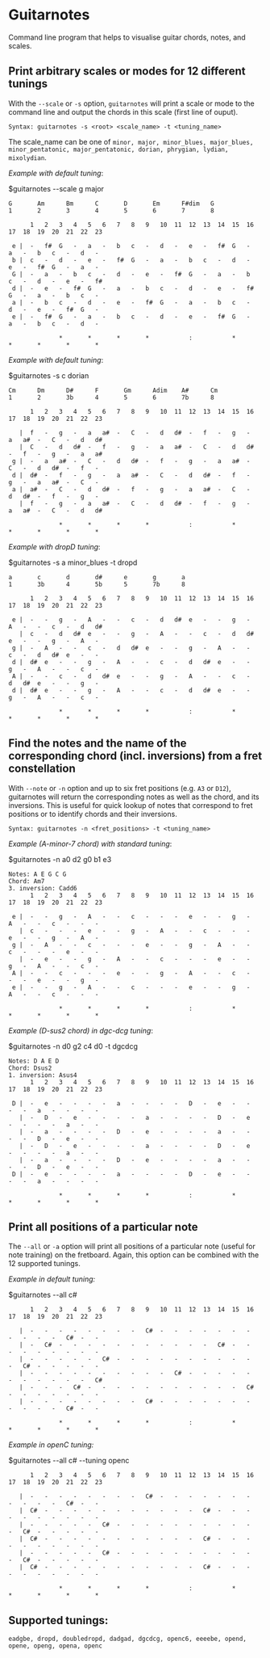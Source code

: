 # Guitarnotes
Command line program that helps to visualise guitar chords, notes, and scales.

## Print arbitrary scales or modes for 12 different tunings
With the `--scale` or `-s` option, `guitarnotes` will print a scale or mode to the command line and output the chords in this scale (first line of ouput).

`Syntax: guitarnotes -s <root> <scale_name> -t <tuning_name>`

The scale_name can be one of `minor, major, minor_blues, major_blues, minor_pentatonic, major_pentatonic, dorian, phrygian, lydian, mixolydian`.

*Example with default tuning*:

$guitarnotes --scale g major
```
G       Am      Bm      C       D       Em      F#dim   G
1       2       3       4       5       6       7       8

      1   2   3   4   5   6   7   8   9   10  11  12  13  14  15  16  17  18  19  20  21  22  23

 e |  -   f#  G   -   a   -   b   c   -   d   -   e   -   f#  G   -   a   -   b   c   -   d   -
 b |  c   -   d   -   e   -   f#  G   -   a   -   b   c   -   d   -   e   -   f#  G   -   a   -
 G |  -   a   -   b   c   -   d   -   e   -   f#  G   -   a   -   b   c   -   d   -   e   -   f#
 d |  -   e   -   f#  G   -   a   -   b   c   -   d   -   e   -   f#  G   -   a   -   b   c   -
 a |  -   b   c   -   d   -   e   -   f#  G   -   a   -   b   c   -   d   -   e   -   f#  G   -
 e |  -   f#  G   -   a   -   b   c   -   d   -   e   -   f#  G   -   a   -   b   c   -   d   -

              *       *       *       *           :           *       *       *       *       *
```

*Example with default tuning*:

$guitarnotes -s c dorian

```
Cm      Dm      D#      F       Gm      Adim    A#      Cm
1       2       3b      4       5       6       7b      8

      1   2   3   4   5   6   7   8   9   10  11  12  13  14  15  16  17  18  19  20  21  22  23

   |  f   -   g   -   a   a#  -   C   -   d   d#  -   f   -   g   -   a   a#  -   C   -   d   d#
   |  C   -   d   d#  -   f   -   g   -   a   a#  -   C   -   d   d#  -   f   -   g   -   a   a#
 g |  -   a   a#  -   C   -   d   d#  -   f   -   g   -   a   a#  -   C   -   d   d#  -   f   -
 d |  d#  -   f   -   g   -   a   a#  -   C   -   d   d#  -   f   -   g   -   a   a#  -   C   -
 a |  a#  -   C   -   d   d#  -   f   -   g   -   a   a#  -   C   -   d   d#  -   f   -   g   -
   |  f   -   g   -   a   a#  -   C   -   d   d#  -   f   -   g   -   a   a#  -   C   -   d   d#

              *       *       *       *           :           *       *       *       *       *
```

*Example with dropD tuning*:

$guitarnotes -s a minor_blues -t dropd
```
a       c       d       d#      e       g       a
1       3b      4       5b      5       7b      8

      1   2   3   4   5   6   7   8   9   10  11  12  13  14  15  16  17  18  19  20  21  22  23

 e |  -   -   g   -   A   -   -   c   -   d   d#  e   -   -   g   -   A   -   -   c   -   d   d#
   |  c   -   d   d#  e   -   -   g   -   A   -   -   c   -   d   d#  e   -   -   g   -   A   -
 g |  -   A   -   -   c   -   d   d#  e   -   -   g   -   A   -   -   c   -   d   d#  e   -   -
 d |  d#  e   -   -   g   -   A   -   -   c   -   d   d#  e   -   -   g   -   A   -   -   c   -
 A |  -   -   c   -   d   d#  e   -   -   g   -   A   -   -   c   -   d   d#  e   -   -   g   -
 d |  d#  e   -   -   g   -   A   -   -   c   -   d   d#  e   -   -   g   -   A   -   -   c   -

              *       *       *       *           :           *       *       *       *       *
```

## Find the notes and the name of the corresponding chord (incl. inversions) from a fret constellation
With `--note` or `-n` option and up to six fret positions (e.g. `A3` or `D12`), guitarnotes will return the corresponding notes as well as the chord, and its inversions.
This is useful for quick lookup of notes that correspond to fret positions or to identify chords and their inversions.

`Syntax: guitarnotes -n <fret_positions> -t <tuning_name>`

*Example (A-minor-7 chord) with standard tuning*:

$guitarnotes -n a0 d2 g0 b1 e3
```
Notes: A E G C G
Chord: Am7
3. inversion: Cadd6
      1   2   3   4   5   6   7   8   9   10  11  12  13  14  15  16  17  18  19  20  21  22  23

 e |  -   -   g   -   A   -   -   c   -   -   -   e   -   -   g   -   A   -   -   c   -   -   -
   |  c   -   -   -   e   -   -   g   -   A   -   -   c   -   -   -   e   -   -   g   -   A   -
 g |  -   A   -   -   c   -   -   -   e   -   -   g   -   A   -   -   c   -   -   -   e   -   -
   |  -   e   -   -   g   -   A   -   -   c   -   -   -   e   -   -   g   -   A   -   -   c   -
 A |  -   -   c   -   -   -   e   -   -   g   -   A   -   -   c   -   -   -   e   -   -   g   -
 e |  -   -   g   -   A   -   -   c   -   -   -   e   -   -   g   -   A   -   -   c   -   -   -

              *       *       *       *           :           *       *       *       *       *
```

*Example (D-sus2 chord) in dgc-dcg tuning*:

$guitarnotes -n d0 g2 c4 d0  -t dgcdcg
```
Notes: D A E D
Chord: Dsus2
1. inversion: Asus4
      1   2   3   4   5   6   7   8   9   10  11  12  13  14  15  16  17  18  19  20  21  22  23

 D |  -   e   -   -   -   -   a   -   -   -   -   D   -   e   -   -   -   -   a   -   -   -   -
   |  -   D   -   e   -   -   -   -   a   -   -   -   -   D   -   e   -   -   -   -   a   -   -
   |  -   a   -   -   -   -   D   -   e   -   -   -   -   a   -   -   -   -   D   -   e   -   -
   |  -   D   -   e   -   -   -   -   a   -   -   -   -   D   -   e   -   -   -   -   a   -   -
   |  -   a   -   -   -   -   D   -   e   -   -   -   -   a   -   -   -   -   D   -   e   -   -
 D |  -   e   -   -   -   -   a   -   -   -   -   D   -   e   -   -   -   -   a   -   -   -   -

              *       *       *       *           :           *       *       *       *       *
```

## Print all positions of a particular note
The `--all` or `-a` option will print all positions of a particular note (useful for note training) on the fretboard.
Again, this option can be combined with the 12 supported tunings.

*Example in default tuning:* 

$guitarnotes --all c#
```
      1   2   3   4   5   6   7   8   9   10  11  12  13  14  15  16  17  18  19  20  21  22  23

   |  -   -   -   -   -   -   -   -   C#  -   -   -   -   -   -   -   -   -   -   -   C#  -   -
   |  -   C#  -   -   -   -   -   -   -   -   -   -   -   C#  -   -   -   -   -   -   -   -   -
   |  -   -   -   -   -   C#  -   -   -   -   -   -   -   -   -   -   -   C#  -   -   -   -   -
   |  -   -   -   -   -   -   -   -   -   -   C#  -   -   -   -   -   -   -   -   -   -   -   C#
   |  -   -   -   C#  -   -   -   -   -   -   -   -   -   -   -   C#  -   -   -   -   -   -   -
   |  -   -   -   -   -   -   -   -   C#  -   -   -   -   -   -   -   -   -   -   -   C#  -   -

              *       *       *       *           :           *       *       *       *       *
```
*Example in openC tuning:*

$guitarnotes --all c# --tuning openc
```
      1   2   3   4   5   6   7   8   9   10  11  12  13  14  15  16  17  18  19  20  21  22  23

   |  -   -   -   -   -   -   -   -   C#  -   -   -   -   -   -   -   -   -   -   -   C#  -   -
   |  C#  -   -   -   -   -   -   -   -   -   -   -   C#  -   -   -   -   -   -   -   -   -   -
   |  -   -   -   -   -   C#  -   -   -   -   -   -   -   -   -   -   -   C#  -   -   -   -   -
   |  C#  -   -   -   -   -   -   -   -   -   -   -   C#  -   -   -   -   -   -   -   -   -   -
   |  -   -   -   -   -   C#  -   -   -   -   -   -   -   -   -   -   -   C#  -   -   -   -   -
   |  C#  -   -   -   -   -   -   -   -   -   -   -   C#  -   -   -   -   -   -   -   -   -   -

              *       *       *       *           :           *       *       *       *       *
```

## Supported tunings:
```
eadgbe, dropd, doubledropd, dadgad, dgcdcg, openc6, eeeebe, opend, opene, openg, opena, openc
```
